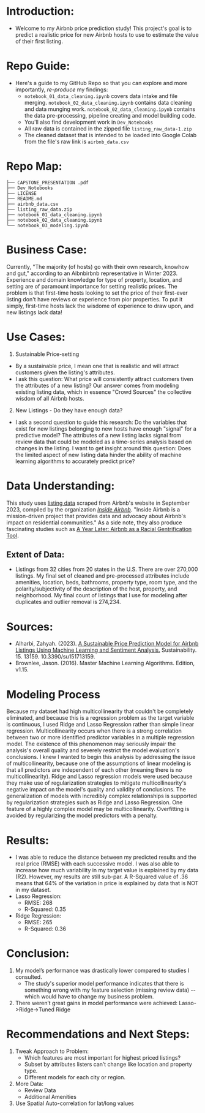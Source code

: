 # Introduction:
- Welcome to my Airbnb price prediction study! This project's goal is to predict a realistic price for new Airbnb hosts to use to estimate the value of their first listing.

# Repo Guide:
- Here's a guide to my GitHub Repo so that you can explore and more importantly, *re-produce* my findings:
  - `notebook_01_data_cleaning.ipynb` covers data intake and file merging. `notebook_02_data_cleaning.ipynb` contains data cleaning and data munging work. `notebook_02_data_cleaning.ipynb` contains the data pre-processing, pipeline creating and model building code.
  - You'll also find development work in `Dev_Notebooks`
  - All raw data is contained in the zipped file `listing_raw_data-1.zip`
  - The cleaned dataset that is intended to be loaded into Google Colab from the file's raw link is `airbnb_data.csv`

# Repo Map:
```
├── CAPSTONE_PRESENTATION .pdf
├── Dev_Notebooks
├── LICENSE
├── README.md
├── airbnb_data.csv
├── listing_raw_data.zip
├── notebook_01_data_cleaning.ipynb
├── notebook_02_data_cleaning.ipynb
└── notebook_03_modeling.ipynb

```

# Business Case:
Currently, "The majority (of hosts) go with their own research, knowhow and gut," according to an Aibnbirbnb representative in Winter 2023. Experience and domain knowledge for type of property, location, and setting are of paramount importance for setting realistic prices.
The problem is that first-time hosts looking to set the price of their first-ever listing don't have reviews or experience from pior properties. To put it simply, first-time hosts lack the wisdome of experience to draw upon, and new listings lack data!

# Use Cases:
1. Sustainable Price-setting
- By a sustainable price, I mean one that is realistic and will attract customers given the listing's attributes.
- I ask this question: What price will consistently attract customers tiven the attributes of a new listing? Our answer comes from modeling existing listing data, which in essence "Crowd Sources" the collective wisdom of all Airbnb hosts.
2. New Listings - Do they have enough data?
- I ask a second question to guide this research: Do the variables that exist for new listings belonging to new hosts have enough "signal" for a predictive model? The attributes of a new listing lacks signal from review data that could be modeled as a time-series analysis based on changes in the listing. I want to get insight around this question: Does the limited aspect of new listing data hinder the ability of machine learning algorithms to accurately predict price?


# Data Understanding:
This study uses [listing data](http://insideairbnb.com/get-the-data/) scraped from Airbnb's website in September 2023, compiled by the organization [*Inside Airbnb*](http://insideairbnb.com/about/). "Inside Airbnb is a mission-driven project that provides data and advocacy about Airbnb's impact on residential communities." As a side note, they also produce fascinating studies such as [A Year Later: Airbnb as a Racial Gentrification Tool](http://insideairbnb.com/research/a-year-later-airbnb-as-a-racial-gentrification-tool).

## Extent of Data:
- Listings from 32 cities from 20 states in the U.S. There are over 270,000 listings. My final set of cleaned and pre-processed attributes include amenities, location, beds, bathrooms, property type, room type, and the polarity/subjectivity of the description of the host, property, and neighborhood. My final count of listings that I use for modeling after duplicates and outlier removal is 274,234.

# Sources:
- Alharbi, Zahyah. (2023). [A Sustainable Price Prediction Model for Airbnb Listings Using Machine Learning and Sentiment Analysis.](https://www.researchgate.net/publication/373625586_A_Sustainable_Price_Prediction_Model_for_Airbnb_Listings_Using_Machine_Learning_and_Sentiment_Analysis) Sustainability. 15. 13159. 10.3390/su151713159.
- Brownlee, Jason. (2016). Master Machine Learning Algorithms. Edition, v1.15.

# Modeling Process
Because my dataset had high multicollinearity that couldn't be completely eliminated, and because this is a regression problem as the target variable is continuous, I used Ridge and Lasso Regression rather than simple linear regression. Multicollinearity occurs when there is a strong correlation between two or more identified predictor variables in a multiple regression model. The existence of this phenomenon may seriously impair the analysis's overall quality and severely restrict the model evaluation's conclusions. I knew I wanted to begin this analysis by addressing the issue of multicollinearity, because one of the assumptions of linear modeling is that all predictors are independent of each other (meaning there is no multicollinearity). Ridge and Lasso regression models were used because they make use of regularization strategies to mitigate multicollinearity's negative impact on the model's quality and validity of conclusions. The generalization of models with incredibly complex relationships is supported by regularization strategies such as Ridge and Lasso Regression. One feature of a highly complex model may be multicollinearity. Overfitting is avoided by regularizing the model predictors with a penalty.

# Results:
- I was able to reduce the distance between my predicted results and the real price (RMSE) with each successive model. I was also able to increase how much variability in my target value is explained by my data (R2). However, my results are still sub-par. A R-Squared value of .36 means that 64% of the variation in price is explained by data that is NOT in my dataset.
- Lasso Regression:
  - RMSE: 268
  - R-Squared: 0.35
- Ridge Regression:
  - RMSE: 265
  - R-Squared: 0.36


# Conclusion:
1. My model’s performance was drastically lower compared to studies I consulted.
   - The study's superior model performance indicates that there is something wrong with my feature selection (missing review data) -- which would have to change my business problem.
2. There weren’t great gains in model performance were achieved: Lasso->Ridge->Tuned Ridge


# Recommendations and Next Steps:
1. Tweak Approach to Problem:
   - Which features are most important for highest priced listings?
   - Subset by attributes listers can’t change like location and property type.
   - Different models for each city or region.
2. More Data:
   - Review Data
   - Additional Amenities
3. Use Spatial Auto-correlation for lat/long values